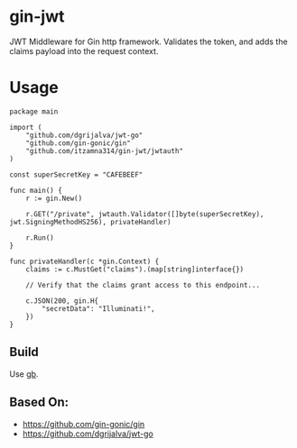 # gin-jwt
JWT Middleware for Gin http framework.  Validates the token, and adds the claims payload into the request context.

# Usage
```
package main

import (
	"github.com/dgrijalva/jwt-go"
	"github.com/gin-gonic/gin"
	"github.com/itzamna314/gin-jwt/jwtauth"
)

const superSecretKey = "CAFEBEEF"

func main() {
	r := gin.New()

	r.GET("/private", jwtauth.Validator([]byte(superSecretKey), jwt.SigningMethodHS256), privateHandler)

	r.Run()
}

func privateHandler(c *gin.Context) {
	claims := c.MustGet("claims").(map[string]interface{})
	
	// Verify that the claims grant access to this endpoint...

	c.JSON(200, gin.H{
		"secretData": "Illuminati!",
	})
}
```

## Build
Use [gb](https://getgb.io/).

## Based On:
* https://github.com/gin-gonic/gin
* https://github.com/dgrijalva/jwt-go

